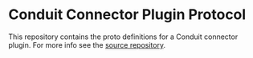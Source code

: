 # Conduit Connector Plugin Protocol

This repository contains the proto definitions for a Conduit connector plugin. For more info see the
[source repository](https://github.com/ConduitIO/conduit-connector-protocol).
